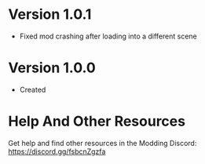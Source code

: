 # Version 1.0.1
- Fixed mod crashing after loading into a different scene

# Version 1.0.0
- Created


# Help And Other Resources
Get help and find other resources in the Modding Discord:
https://discord.gg/fsbcnZgzfa
